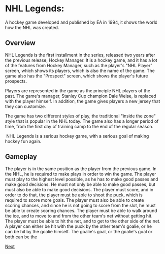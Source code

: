 # NHL Legends:

A hockey game developed and published by EA in 1994, it shows the world how the NHL was created.



## Overview



NHL Legends is the first installment in the series, released two years after the previous release, Hockey Manager. It is a hockey game, and it has a lot of the features from Hockey Manager, such as the player's "NHL Player" screen, which shows its players, which is also the name of the game. The game also has the "Prospect" screen, which shows the player's future prospects.   
   

Players are represented in the game as the principle NHL players of the past. The game's manager, Stanley Cup champion Dale Weise, is replaced with the player himself. In addition, the game gives players a new jersey that they can customize.  
  
The game has two different styles of play, the traditional "inside the zone" style that is popular in the NHL today. The game also has a longer period of time, from the first day of training camp to the end of the regular season.    
   
 NHL Legends is a serious hockey game, with a serious goal of making hockey fun again.  

## Gameplay

  

The player is in the same position as the player from the previous game. In the NHL, he is required to make plays in order to win the game. The player must play to the highest level possible, as he has to make good passes and make good decisions. He must not only be able to make good passes, but must also be able to make good decisions. The player must score, and in order to do that, the player must be able to shoot the puck, which is required to score more goals. The player must also be able to create scoring chances, and since he is not going to score from the slot, he must be able to create scoring chances. The player must be able to walk around the ice, and to move to and from the other team's net without getting hit. The player must be able to hit the net, and to get to the other side of the net. A player can either be hit with the puck by the other team's goalie, or he can be hit by the goalie himself. The goalie's goal, or the goalie's goal or both can be the

[Next](313.md)